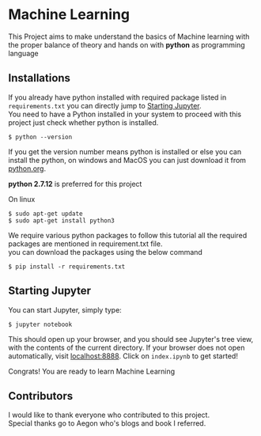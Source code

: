 # Machine Learning

This Project aims to make understand the basics of Machine learning with the proper balance of theory and hands on with **python** as programming language

## Installations

If you already have python installed with required package listed in `requirements.txt` you can directly jump to 
[Starting Jupyter](#starting-jupyter).</br>
You need to have a Python installed in your system to proceed with this project just check whether python is installed.
```
$ python --version
```
If you get the version number means python is installed or else you can install the python, on windows and MacOS you can just download it from [python.org](https://www.python.org/downloads/).</br>

**python 2.7.12** is preferred for this project

On linux 

```
$ sudo apt-get update
$ sudo apt-get install python3
```

We require various python packages to follow this tutorial all the required packages are mentioned in requirement.txt file.</br>
you can download the packages using the below command

```
$ pip install -r requirements.txt
```

## Starting Jupyter

You can start Jupyter, simply type:

```
$ jupyter notebook
```
This should open up your browser, and you should see Jupyter's tree view, with the contents of the current directory. If your browser does not open automatically, visit [localhost:8888](http://localhost:8888/tree). Click on `index.ipynb` to get started!

Congrats! You are ready to learn Machine Learning

## Contributors

I would like to thank everyone who contributed to this project.</br>
Special thanks go to Aegon who's blogs and book I referred.
